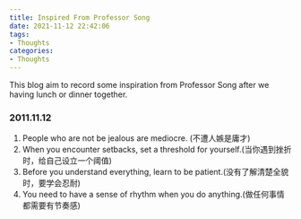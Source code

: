 ```yaml
---
title: Inspired From Professor Song
date: 2021-11-12 22:42:06
tags:
- Thoughts
categories:
- Thoughts
---
```


This blog aim to record some inspiration from Professor Song after we having lunch or dinner together.

<!--more-->

### 2011.11.12

1. People who are not be jealous are mediocre. (不遭人嫉是庸才)
2. When you encounter setbacks, set a threshold for yourself.(当你遇到挫折时，给自己设立一个阈值)
3. Before you understand everything, learn to be patient.(没有了解清楚全貌时，要学会忍耐)
4. You need to have a sense of rhythm when you do anything.(做任何事情都需要有节奏感)



